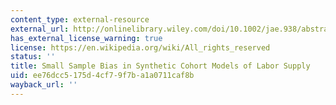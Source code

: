 ```yaml
---
content_type: external-resource
external_url: http://onlinelibrary.wiley.com/doi/10.1002/jae.938/abstract
has_external_license_warning: true
license: https://en.wikipedia.org/wiki/All_rights_reserved
status: ''
title: Small Sample Bias in Synthetic Cohort Models of Labor Supply
uid: ee76dcc5-175d-4cf7-9f7b-a1a0711caf8b
wayback_url: ''
---
```

